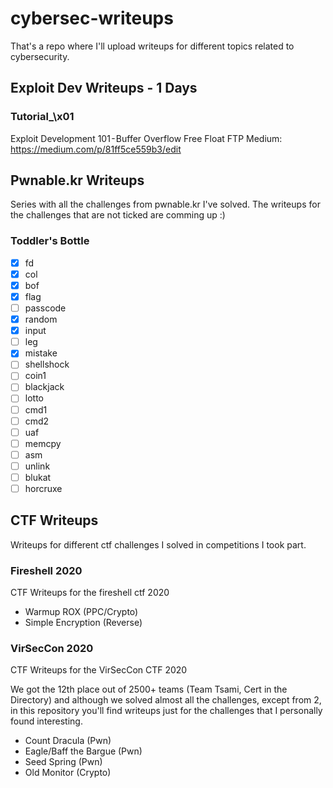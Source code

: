 # cybersec-writeups
That's a repo where I'll upload writeups for different topics related to cybersecurity.
## Exploit Dev Writeups - 1 Days

### Tutorial_\x01 
Exploit Development 101 - Buffer Overflow Free Float FTP
Medium: https://medium.com/p/81ff5ce559b3/edit

## Pwnable.kr Writeups
Series with all the challenges from pwnable.kr I've solved. The writeups for the challenges that are not ticked are comming up :)
###  Toddler's Bottle
- [x]  fd
- [x]  col
- [X]  bof
- [x]  flag
- [ ]  passcode
- [x]  random 
- [x]  input
- [ ]  leg
- [X]  mistake
- [ ]  shellshock
- [ ]  coin1
- [ ]  blackjack
- [ ]  lotto
- [ ]  cmd1
- [ ]  cmd2
- [ ]  uaf
- [ ]  memcpy
- [ ]  asm
- [ ]  unlink
- [ ]  blukat
- [ ]  horcruxe

## CTF Writeups 
Writeups for different ctf challenges I solved in competitions I took part.
### Fireshell 2020
CTF Writeups for the fireshell ctf 2020
- Warmup ROX (PPC/Crypto)
- Simple Encryption (Reverse) 

### VirSecCon 2020
CTF Writeups for the VirSecCon CTF 2020

We got the 12th place out of 2500+ teams (Team Tsami,  Cert in the Directory) 
and although we solved almost all the challenges, except from 2, in this repository you'll find writeups just for the challenges that I personally found interesting.
- Count Dracula (Pwn)
- Eagle/Baff the Bargue (Pwn)
- Seed Spring (Pwn)
- Old Monitor (Crypto)

